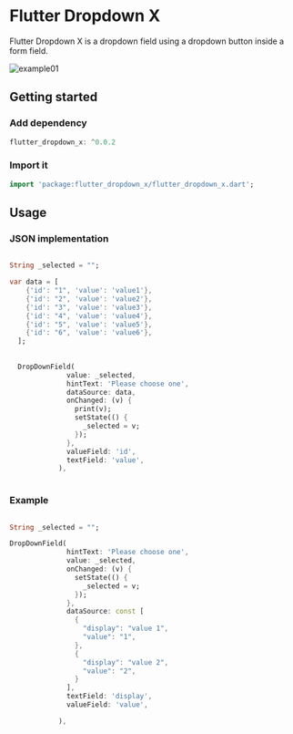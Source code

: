 # Flutter Dropdown X

 Flutter Dropdown X is a dropdown field using a dropdown button inside a form field.

![example01](https://user-images.githubusercontent.com/63371772/133370068-36577d3c-a86b-42d9-aefb-8882785f9240.gif)

## Getting started

### Add dependency

```dart
flutter_dropdown_x: ^0.0.2
```

### Import it

```dart
import 'package:flutter_dropdown_x/flutter_dropdown_x.dart';
```


## Usage

### JSON implementation 

```dart

String _selected = "";

var data = [
    {'id': "1", 'value': 'value1'},
    {'id': "2", 'value': 'value2'},
    {'id': "3", 'value': 'value3'},
    {'id': "4", 'value': 'value4'},
    {'id': "5", 'value': 'value5'},
    {'id': "6", 'value': 'value6'},
  ];
  
  
  DropDownField(
              value: _selected,
              hintText: 'Please choose one',
              dataSource: data,
              onChanged: (v) {
                print(v);
                setState(() {
                  _selected = v;
                });
              },
              valueField: 'id',
              textField: 'value',
            ),
  
```


### Example

```dart

String _selected = "";

DropDownField(
              hintText: 'Please choose one',
              value: _selected,
              onChanged: (v) {
                setState(() {
                  _selected = v;
                });
              },
              dataSource: const [
                {
                  "display": "value 1",
                  "value": "1",
                },
                {
                  "display": "value 2",
                  "value": "2",
                } 
              ],
              textField: 'display',
              valueField: 'value',

            ),

```



